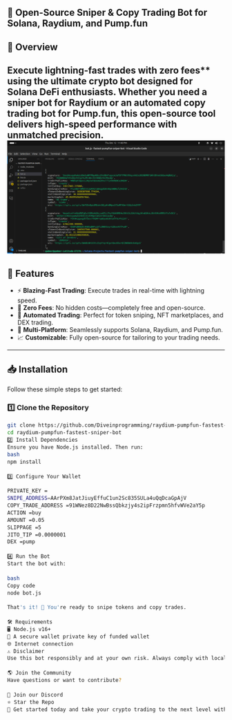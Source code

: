 ## 🚀 Open-Source Sniper & Copy Trading Bot for Solana, Raydium, and Pump.fun  

## 🌟 Overview

Execute lightning-fast trades with zero fees** using the ultimate crypto bot designed for Solana DeFi enthusiasts. Whether you need a sniper bot for Raydium or an automated copy trading bot for Pump.fun, this open-source tool delivers high-speed performance with unmatched precision.  
![Running Bot](runing-bot.png) 
---

## 🌟 Features  
- ⚡ **Blazing-Fast Trading**: Execute trades in real-time with lightning speed.  
- 💸 **Zero Fees**: No hidden costs—completely free and open-source.  
- 🤖 **Automated Trading**: Perfect for token sniping, NFT marketplaces, and DEX trading.  
- 🔗 **Multi-Platform**: Seamlessly supports Solana, Raydium, and Pump.fun.  
- 📈 **Customizable**: Fully open-source for tailoring to your trading needs.  

---

## 📥 Installation  

Follow these simple steps to get started:  

### 1️⃣ **Clone the Repository**  
```bash  
git clone https://github.com/Diveinprogramming/raydium-pumpfun-fastest-sniper-bot.git  
cd raydium-pumpfun-fastest-sniper-bot
2️⃣ Install Dependencies
Ensure you have Node.js installed. Then run:
bash
npm install 
 
3️⃣ Configure Your Wallet

PRIVATE_KEY =
SNIPE_ADDRESS=AArPXm8JatJiuyEffuC1un2Sc835SULa4uQqDcaGpAjV
COPY_TRADE_ADDRESS =91WNez8D22NwBssQbkzjy4s2ipFrzpmn5hfvWVe2aY5p
ACTION =buy
AMOUNT =0.05
SLIPPAGE =5
JITO_TIP =0.0000001
DEX =pump

4️⃣ Run the Bot
Start the bot with:

bash
Copy code
node bot.js

That's it! 🎉 You're ready to snipe tokens and copy trades.

🛠️ Requirements
🖥️ Node.js v16+
🔐 A secure wallet private key of funded wallet 
🌐 Internet connection
⚠️ Disclaimer
Use this bot responsibly and at your own risk. Always comply with local regulations and perform due diligence. This tool is provided "as-is" with no guarantees.

🌎 Join the Community
Have questions or want to contribute?

🤝 Join our Discord
⭐ Star the Repo
🔗 Get started today and take your crypto trading to the next level with this open-source sniper and copy trading bot for Solana, Raydium, and Pump.fun! 💼✨
